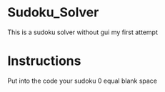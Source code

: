 # Sudoku_Solver
This is a sudoku solver without gui my first attempt
# Instructions
Put into the code your sudoku 0 equal blank space 
